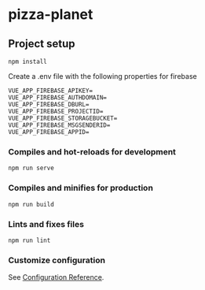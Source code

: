 # pizza-planet

## Project setup

```
npm install
```

Create a .env file with the following properties for firebase

```
VUE_APP_FIREBASE_APIKEY=
VUE_APP_FIREBASE_AUTHDOMAIN=
VUE_APP_FIREBASE_DBURL=
VUE_APP_FIREBASE_PROJECTID=
VUE_APP_FIREBASE_STORAGEBUCKET=
VUE_APP_FIREBASE_MSGSENDERID=
VUE_APP_FIREBASE_APPID=
```

### Compiles and hot-reloads for development

```
npm run serve
```

### Compiles and minifies for production

```
npm run build
```

### Lints and fixes files

```
npm run lint
```

### Customize configuration

See [Configuration Reference](https://cli.vuejs.org/config/).
